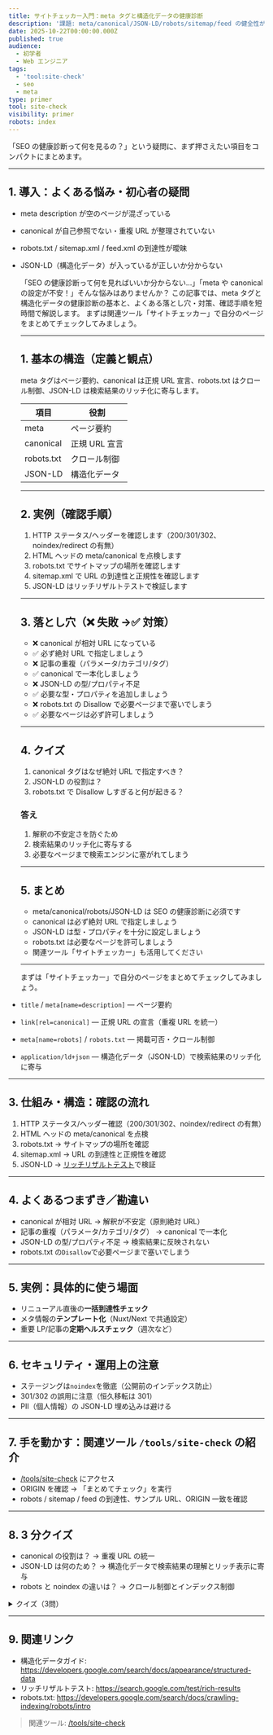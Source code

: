 ```yaml
---
title: サイトチェッカー入門：meta タグと構造化データの健康診断
description: '課題: meta/canonical/JSON-LD/robots/sitemap/feed の健全性が分からない。得られること: 点検観点・一括確認手順。'
date: 2025-10-22T00:00:00.000Z
published: true
audience:
  - 初学者
  - Web エンジニア
tags:
  - 'tool:site-check'
  - seo
  - meta
type: primer
tool: site-check
visibility: primer
robots: index
---
```


「SEO の健康診断って何を見るの？」という疑問に、まず押さえたい項目をコンパクトにまとめます。

---

## 1. 導入：よくある悩み・初心者の疑問

- meta description が空のページが混ざっている
- canonical が自己参照でない・重複 URL が整理されていない
- robots.txt / sitemap.xml / feed.xml の到達性が曖昧
- JSON-LD（構造化データ）が入っているが正しいか分からない

  「SEO の健康診断って何を見ればいいか分からない…」「meta や canonical の設定が不安！」そんな悩みはありませんか？
  この記事では、meta タグと構造化データの健康診断の基本と、よくある落とし穴・対策、確認手順を短時間で解説します。
  まずは関連ツール「サイトチェッカー」で自分のページをまとめてチェックしてみましょう。

  ***

  ## 1. 基本の構造（定義と観点）

  meta タグはページ要約、canonical は正規 URL 宣言、robots.txt はクロール制御、JSON-LD は検索結果のリッチ化に寄与します。

  | 項目       | 役割          |
  | ---------- | ------------- |
  | meta       | ページ要約    |
  | canonical  | 正規 URL 宣言 |
  | robots.txt | クロール制御  |
  | JSON-LD    | 構造化データ  |

  ***

  ## 2. 実例（確認手順）

  1. HTTP ステータス/ヘッダーを確認します（200/301/302、noindex/redirect の有無）
  2. HTML ヘッドの meta/canonical を点検します
  3. robots.txt でサイトマップの場所を確認します
  4. sitemap.xml で URL の到達性と正規性を確認します
  5. JSON-LD はリッチリザルトテストで検証します

  ***

  ## 3. 落とし穴（❌ 失敗 →✅ 対策）

  - ❌ canonical が相対 URL になっている
  - ✅ 必ず絶対 URL で指定しましょう
  - ❌ 記事の重複（パラメータ/カテゴリ/タグ）
  - ✅ canonical で一本化しましょう
  - ❌ JSON-LD の型/プロパティ不足
  - ✅ 必要な型・プロパティを追加しましょう
  - ❌ robots.txt の Disallow で必要ページまで塞いでしまう
  - ✅ 必要なページは必ず許可しましょう

  ***

  ## 4. クイズ

  1. canonical タグはなぜ絶対 URL で指定すべき？
  2. JSON-LD の役割は？
  3. robots.txt で Disallow しすぎると何が起きる？

  ### 答え

  1. 解釈の不安定さを防ぐため
  2. 検索結果のリッチ化に寄与する
  3. 必要なページまで検索エンジンに塞がれてしまう

  ***

  ## 5. まとめ

  - meta/canonical/robots/JSON-LD は SEO の健康診断に必須です
  - canonical は必ず絶対 URL で指定しましょう
  - JSON-LD は型・プロパティを十分に設定しましょう
  - robots.txt は必要なページを許可しましょう
  - 関連ツール「サイトチェッカー」も活用してください

  ***

  まずは「サイトチェッカー」で自分のページをまとめてチェックしてみましょう。

- `title` / `meta[name=description]` — ページ要約
- `link[rel=canonical]` — 正規 URL の宣言（重複 URL を統一）
- `meta[name=robots]` / `robots.txt` — 掲載可否・クロール制御
- `application/ld+json` — 構造化データ（JSON-LD）で検索結果のリッチ化に寄与

---

## 3. 仕組み・構造：確認の流れ

1. HTTP ステータス/ヘッダー確認（200/301/302、noindex/redirect の有無）
2. HTML ヘッドの meta/canonical を点検
3. robots.txt → サイトマップの場所を確認
4. sitemap.xml → URL の到達性と正規性を確認
5. JSON-LD → [リッチリザルトテスト](https://search.google.com/test/rich-results)で検証

---

## 4. よくあるつまずき／勘違い

- canonical が相対 URL → 解釈が不安定（原則絶対 URL）
- 記事の重複（パラメータ/カテゴリ/タグ） → canonical で一本化
- JSON-LD の型/プロパティ不足 → 検索結果に反映されない
- robots.txt の`Disallow`で必要ページまで塞いでしまう

---

## 5. 実例：具体的に使う場面

- リニューアル直後の**一括到達性チェック**
- メタ情報の**テンプレート化**（Nuxt/Next で共通設定）
- 重要 LP/記事の**定期ヘルスチェック**（週次など）

---

## 6. セキュリティ・運用上の注意

- ステージングは`noindex`を徹底（公開前のインデックス防止）
- 301/302 の誤用に注意（恒久移転は 301）
- PII（個人情報）の JSON-LD 埋め込みは避ける

---

## 7. 手を動かす：関連ツール `/tools/site-check` の紹介

- [/tools/site-check](/tools/site-check) にアクセス
- ORIGIN を確認 → 「まとめてチェック」を実行
- robots / sitemap / feed の到達性、サンプル URL、ORIGIN 一致を確認

---

## 8. 3 分クイズ

- canonical の役割は？ → 重複 URL の統一
- JSON-LD は何のため？ → 構造化データで検索結果の理解とリッチ表示に寄与
- robots と noindex の違いは？ → クロール制御とインデックス制御

<details>
<summary>クイズ（3問）</summary>

1. canonical は相対 URL で良い？ → いいえ、原則絶対 URL
2. robots.txt に Sitemap 行を書く効果は？ → クローラにサイトマップ URL を通知
3. noindex を設定すべきページ例は？ → 検索不要のダッシュボード等

</details>

---

## 9. 関連リンク

- 構造化データガイド: https://developers.google.com/search/docs/appearance/structured-data
- リッチリザルトテスト: https://search.google.com/test/rich-results
- robots.txt: https://developers.google.com/search/docs/crawling-indexing/robots/intro

> 関連ツール: [/tools/site-check](/tools/site-check)

